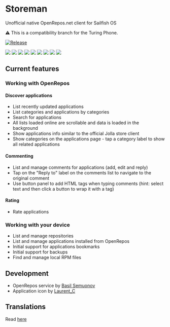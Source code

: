 # Storeman

Unofficial native OpenRepos.net client for Sailfish OS

:warning: This is a compatibility branch for the Turing Phone.

[![Release](https://img.shields.io/github/release/mentaljam/harbour-storeman.svg)]()

[![](https://openrepos.net/sites/default/files/styles/medium/public/packages/6416/screenshot-screenshot-storeman-01.png)](https://openrepos.net/sites/default/files/packages/6416/screenshot-screenshot-storeman-01.png)
[![](https://openrepos.net/sites/default/files/styles/medium/public/packages/6416/screenshot-screenshot-storeman-02.png)](https://openrepos.net/sites/default/files/packages/6416/screenshot-screenshot-storeman-02.png)
[![](https://openrepos.net/sites/default/files/styles/medium/public/packages/6416/screenshot-screenshot-storeman-03.png)](https://openrepos.net/sites/default/files/packages/6416/screenshot-screenshot-storeman-03.png)
[![](https://openrepos.net/sites/default/files/styles/medium/public/packages/6416/screenshot-screenshot-storeman-04.png)](https://openrepos.net/sites/default/files/packages/6416/screenshot-screenshot-storeman-04.png)
[![](https://openrepos.net/sites/default/files/styles/medium/public/packages/6416/screenshot-screenshot-storeman-05.png)](https://openrepos.net/sites/default/files/packages/6416/screenshot-screenshot-storeman-05.png)
[![](https://openrepos.net/sites/default/files/styles/medium/public/packages/6416/screenshot-screenshot-storeman-06.png)](https://openrepos.net/sites/default/files/packages/6416/screenshot-screenshot-storeman-06.png)
[![](https://openrepos.net/sites/default/files/styles/medium/public/packages/6416/screenshot-screenshot-storeman-07.png)](https://openrepos.net/sites/default/files/packages/6416/screenshot-screenshot-storeman-07.png)
[![](https://openrepos.net/sites/default/files/styles/medium/public/packages/6416/screenshot-screenshot-storeman-08.png)](https://openrepos.net/sites/default/files/packages/6416/screenshot-screenshot-storeman-08.png)
[![](https://openrepos.net/sites/default/files/styles/medium/public/packages/6416/screenshot-screenshot-storeman-09.png)](https://openrepos.net/sites/default/files/packages/6416/screenshot-screenshot-storeman-09.png)

## Current features

### Working with OpenRepos
#### Discover applications
- List recently updated applications
- List categories and applications by categories
- Search for applications
- All lists loaded online are scrollable and data is loaded in the background
- Show applications info similar to the official Jolla store client
- Show categories on the applications page - tap a category label to show all related applications
#### Commenting
- List and manage comments for applications (add, edit and reply)
- Tap on the "Reply to" label on the comments list to navigate to the original comment
- Use button panel to add HTML tags when typing comments (hint: select text and then click a button to wrap it with a tag)
#### Rating
- Rate applications

### Working with your device
- List and manage repositories
- List and manage applications installed from OpenRepos
- Initial support for applications bookmarks
- Initial support for backups
- Find and manage local RPM files

## Development

- OpenRepos service by [Basil Semuonov](https://github.com/custodian)
- Application icon by [Laurent_C](https://openrepos.net/users/laurentc)

## Translations

Read [here](harbour-storeman/translations/README.md)

